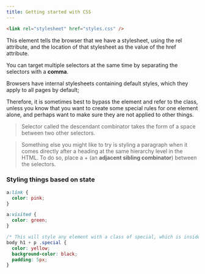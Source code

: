 ```yaml
---
title: Getting started with CSS
---
```


```html
<link rel="stylesheet" href="styles.css" />
```

This <link> element tells the browser that we have a stylesheet, using the rel attribute, and the location of that stylesheet as the value of the href attribute.

You can target multiple selectors at the same time by separating the selectors with a **comma**.

Browsers have internal stylesheets containing default styles, which they apply to all pages by default;

Therefore, it is sometimes best to bypass the element and refer to the class, unless you know that you want to create some special rules for one element alone, and perhaps want to make sure they are not applied to other things.

> Selector called the descendant combinator takes the form of a space between two other selectors.

> Something else you might like to try is styling a paragraph when it comes directly after a heading at the same hierarchy level in the HTML. To do so, place a + (an **adjacent sibling combinator**) between the selectors.

### Styling things based on state

```css
a:link {
  color: pink;
}

a:visited {
  color: green;
}

/* This will style any element with a class of special, which is inside a <p>, which comes just after an <h1>, which is inside a <body>. Phew! */
body h1 + p .special {
  color: yellow;
  background-color: black;
  padding: 5px;
}
```
